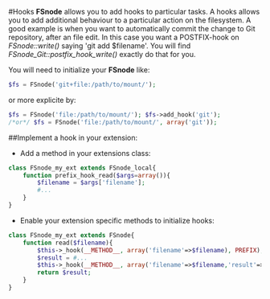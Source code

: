 #Hooks
**FSnode** allows you to add hooks to particular tasks. A hooks allows you to add additional behaviour to a particular action on the filesystem.
A good example is when you want to automatically commit the change to Git repository, after an file edit. In this case you want a POSTFIX-hook on *FSnode::write()* saying 'git add $filename'. You will find *FSnode_Git::postfix_hook_write()* exactly do that for you.

You will need to initialize your **FSnode** like:
```php
$fs = FSnode('git+file:/path/to/mount/');
```
or more explicite by:
```php
$fs = FSnode('file:/path/to/mount/'); $fs->add_hook('git');
/*or*/ $fs = FSnode('file:/path/to/mount/', array('git'));
```

##Implement a hook in your extension:
- Add a method in your extensions class:

```php
class FSnode_my_ext extends FSnode_local{
	function prefix_hook_read($args=array()){
		$filename = $args['filename'];
		#...
	}
}
```
- Enable your extension specific methods to initialize hooks:

```php
class FSnode_my_ext extends FSnode{
	function read($filename){
		$this->_hook(__METHOD__, array('filename'=>$filename), PREFIX); #calls for HOOK::prefix_hook_read()
		$result = #...
		$this->_hook(__METHOD__, array('filename'=>$filename,'result'=>$result), POSTFIX); # HOOK::postfix_hook_read();
		return $result;
	}
}
```